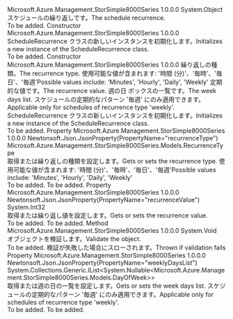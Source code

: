 <Type Name="ScheduleRecurrence" FullName="Microsoft.Azure.Management.StorSimple8000Series.Models.ScheduleRecurrence">
  <TypeSignature Language="C#" Value="public class ScheduleRecurrence" />
  <TypeSignature Language="ILAsm" Value=".class public auto ansi beforefieldinit ScheduleRecurrence extends System.Object" />
  <TypeSignature Language="DocId" Value="T:Microsoft.Azure.Management.StorSimple8000Series.Models.ScheduleRecurrence" />
  <TypeSignature Language="VB.NET" Value="Public Class ScheduleRecurrence" />
  <TypeSignature Language="F#" Value="type ScheduleRecurrence = class" />
  <AssemblyInfo>
    <AssemblyName>Microsoft.Azure.Management.StorSimple8000Series</AssemblyName>
    <AssemblyVersion>1.0.0.0</AssemblyVersion>
  </AssemblyInfo>
  <Base>
    <BaseTypeName>System.Object</BaseTypeName>
  </Base>
  <Interfaces />
  <Docs>
    <summary>
            <span data-ttu-id="81090-101">スケジュールの繰り返しです。</span><span class="sxs-lookup"><span data-stu-id="81090-101">The schedule recurrence.</span></span>
            </summary>
    <remarks>To be added.</remarks>
  </Docs>
  <Members>
    <Member MemberName=".ctor">
      <MemberSignature Language="C#" Value="public ScheduleRecurrence ();" />
      <MemberSignature Language="ILAsm" Value=".method public hidebysig specialname rtspecialname instance void .ctor() cil managed" />
      <MemberSignature Language="DocId" Value="M:Microsoft.Azure.Management.StorSimple8000Series.Models.ScheduleRecurrence.#ctor" />
      <MemberSignature Language="VB.NET" Value="Public Sub New ()" />
      <MemberType>Constructor</MemberType>
      <AssemblyInfo>
        <AssemblyName>Microsoft.Azure.Management.StorSimple8000Series</AssemblyName>
        <AssemblyVersion>1.0.0.0</AssemblyVersion>
      </AssemblyInfo>
      <Parameters />
      <Docs>
        <summary>
            <span data-ttu-id="81090-102">ScheduleRecurrence クラスの新しいインスタンスを初期化します。</span><span class="sxs-lookup"><span data-stu-id="81090-102">Initializes a new instance of the ScheduleRecurrence class.</span></span>
            </summary>
        <remarks>To be added.</remarks>
      </Docs>
    </Member>
    <Member MemberName=".ctor">
      <MemberSignature Language="C#" Value="public ScheduleRecurrence (Microsoft.Azure.Management.StorSimple8000Series.Models.RecurrenceType recurrenceType, int recurrenceValue, System.Collections.Generic.IList&lt;Nullable&lt;Microsoft.Azure.Management.StorSimple8000Series.Models.DayOfWeek&gt;&gt; weeklyDaysList = null);" />
      <MemberSignature Language="ILAsm" Value=".method public hidebysig specialname rtspecialname instance void .ctor(valuetype Microsoft.Azure.Management.StorSimple8000Series.Models.RecurrenceType recurrenceType, int32 recurrenceValue, class System.Collections.Generic.IList`1&lt;valuetype System.Nullable`1&lt;valuetype Microsoft.Azure.Management.StorSimple8000Series.Models.DayOfWeek&gt;&gt; weeklyDaysList) cil managed" />
      <MemberSignature Language="DocId" Value="M:Microsoft.Azure.Management.StorSimple8000Series.Models.ScheduleRecurrence.#ctor(Microsoft.Azure.Management.StorSimple8000Series.Models.RecurrenceType,System.Int32,System.Collections.Generic.IList{System.Nullable{Microsoft.Azure.Management.StorSimple8000Series.Models.DayOfWeek}})" />
      <MemberSignature Language="F#" Value="new Microsoft.Azure.Management.StorSimple8000Series.Models.ScheduleRecurrence : Microsoft.Azure.Management.StorSimple8000Series.Models.RecurrenceType * int * System.Collections.Generic.IList&lt;Nullable&lt;Microsoft.Azure.Management.StorSimple8000Series.Models.DayOfWeek&gt;&gt; -&gt; Microsoft.Azure.Management.StorSimple8000Series.Models.ScheduleRecurrence" Usage="new Microsoft.Azure.Management.StorSimple8000Series.Models.ScheduleRecurrence (recurrenceType, recurrenceValue, weeklyDaysList)" />
      <MemberType>Constructor</MemberType>
      <AssemblyInfo>
        <AssemblyName>Microsoft.Azure.Management.StorSimple8000Series</AssemblyName>
        <AssemblyVersion>1.0.0.0</AssemblyVersion>
      </AssemblyInfo>
      <Parameters>
        <Parameter Name="recurrenceType" Type="Microsoft.Azure.Management.StorSimple8000Series.Models.RecurrenceType" />
        <Parameter Name="recurrenceValue" Type="System.Int32" />
        <Parameter Name="weeklyDaysList" Type="System.Collections.Generic.IList&lt;System.Nullable&lt;Microsoft.Azure.Management.StorSimple8000Series.Models.DayOfWeek&gt;&gt;" />
      </Parameters>
      <Docs>
        <param name="recurrenceType"><span data-ttu-id="81090-103">繰り返しの種類。</span><span class="sxs-lookup"><span data-stu-id="81090-103">The recurrence type.</span></span> <span data-ttu-id="81090-104">使用可能な値が含まれます: '時間 (分)'、'毎時'、'毎日'、'毎週'</span><span class="sxs-lookup"><span data-stu-id="81090-104">Possible values include: 'Minutes', 'Hourly', 'Daily', 'Weekly'</span></span></param>
        <param name="recurrenceValue"><span data-ttu-id="81090-105">定期的な値です。</span><span class="sxs-lookup"><span data-stu-id="81090-105">The recurrence value.</span></span></param>
        <param name="weeklyDaysList"><span data-ttu-id="81090-106">週の日 ボックスの一覧です。</span><span class="sxs-lookup"><span data-stu-id="81090-106">The week days list.</span></span> <span data-ttu-id="81090-107">スケジュールの定期的なパターン '毎週' にのみ適用できます。</span><span class="sxs-lookup"><span data-stu-id="81090-107">Applicable only for schedules of recurrence type 'weekly'.</span></span></param>
        <summary>
            <span data-ttu-id="81090-108">ScheduleRecurrence クラスの新しいインスタンスを初期化します。</span><span class="sxs-lookup"><span data-stu-id="81090-108">Initializes a new instance of the ScheduleRecurrence class.</span></span>
            </summary>
        <remarks>To be added.</remarks>
      </Docs>
    </Member>
    <Member MemberName="RecurrenceType">
      <MemberSignature Language="C#" Value="public Microsoft.Azure.Management.StorSimple8000Series.Models.RecurrenceType RecurrenceType { get; set; }" />
      <MemberSignature Language="ILAsm" Value=".property instance valuetype Microsoft.Azure.Management.StorSimple8000Series.Models.RecurrenceType RecurrenceType" />
      <MemberSignature Language="DocId" Value="P:Microsoft.Azure.Management.StorSimple8000Series.Models.ScheduleRecurrence.RecurrenceType" />
      <MemberSignature Language="VB.NET" Value="Public Property RecurrenceType As RecurrenceType" />
      <MemberSignature Language="F#" Value="member this.RecurrenceType : Microsoft.Azure.Management.StorSimple8000Series.Models.RecurrenceType with get, set" Usage="Microsoft.Azure.Management.StorSimple8000Series.Models.ScheduleRecurrence.RecurrenceType" />
      <MemberType>Property</MemberType>
      <AssemblyInfo>
        <AssemblyName>Microsoft.Azure.Management.StorSimple8000Series</AssemblyName>
        <AssemblyVersion>1.0.0.0</AssemblyVersion>
      </AssemblyInfo>
      <Attributes>
        <Attribute>
          <AttributeName>Newtonsoft.Json.JsonProperty(PropertyName="recurrenceType")</AttributeName>
        </Attribute>
      </Attributes>
      <ReturnValue>
        <ReturnType>Microsoft.Azure.Management.StorSimple8000Series.Models.RecurrenceType</ReturnType>
      </ReturnValue>
      <Docs>
        <summary>
            <span data-ttu-id="81090-109">取得または繰り返しの種類を設定します。</span><span class="sxs-lookup"><span data-stu-id="81090-109">Gets or sets the recurrence type.</span></span> <span data-ttu-id="81090-110">使用可能な値が含まれます: '時間 (分)'、'毎時'、'毎日'、'毎週'</span><span class="sxs-lookup"><span data-stu-id="81090-110">Possible values include: 'Minutes', 'Hourly', 'Daily', 'Weekly'</span></span>
            </summary>
        <value>To be added.</value>
        <remarks>To be added.</remarks>
      </Docs>
    </Member>
    <Member MemberName="RecurrenceValue">
      <MemberSignature Language="C#" Value="public int RecurrenceValue { get; set; }" />
      <MemberSignature Language="ILAsm" Value=".property instance int32 RecurrenceValue" />
      <MemberSignature Language="DocId" Value="P:Microsoft.Azure.Management.StorSimple8000Series.Models.ScheduleRecurrence.RecurrenceValue" />
      <MemberSignature Language="VB.NET" Value="Public Property RecurrenceValue As Integer" />
      <MemberSignature Language="F#" Value="member this.RecurrenceValue : int with get, set" Usage="Microsoft.Azure.Management.StorSimple8000Series.Models.ScheduleRecurrence.RecurrenceValue" />
      <MemberType>Property</MemberType>
      <AssemblyInfo>
        <AssemblyName>Microsoft.Azure.Management.StorSimple8000Series</AssemblyName>
        <AssemblyVersion>1.0.0.0</AssemblyVersion>
      </AssemblyInfo>
      <Attributes>
        <Attribute>
          <AttributeName>Newtonsoft.Json.JsonProperty(PropertyName="recurrenceValue")</AttributeName>
        </Attribute>
      </Attributes>
      <ReturnValue>
        <ReturnType>System.Int32</ReturnType>
      </ReturnValue>
      <Docs>
        <summary>
            <span data-ttu-id="81090-111">取得または繰り返し値を設定します。</span><span class="sxs-lookup"><span data-stu-id="81090-111">Gets or sets the recurrence value.</span></span>
            </summary>
        <value>To be added.</value>
        <remarks>To be added.</remarks>
      </Docs>
    </Member>
    <Member MemberName="Validate">
      <MemberSignature Language="C#" Value="public virtual void Validate ();" />
      <MemberSignature Language="ILAsm" Value=".method public hidebysig newslot virtual instance void Validate() cil managed" />
      <MemberSignature Language="DocId" Value="M:Microsoft.Azure.Management.StorSimple8000Series.Models.ScheduleRecurrence.Validate" />
      <MemberSignature Language="VB.NET" Value="Public Overridable Sub Validate ()" />
      <MemberSignature Language="F#" Value="abstract member Validate : unit -&gt; unit&#xA;override this.Validate : unit -&gt; unit" Usage="scheduleRecurrence.Validate " />
      <MemberType>Method</MemberType>
      <AssemblyInfo>
        <AssemblyName>Microsoft.Azure.Management.StorSimple8000Series</AssemblyName>
        <AssemblyVersion>1.0.0.0</AssemblyVersion>
      </AssemblyInfo>
      <ReturnValue>
        <ReturnType>System.Void</ReturnType>
      </ReturnValue>
      <Parameters />
      <Docs>
        <summary>
            <span data-ttu-id="81090-112">オブジェクトを検証します。</span><span class="sxs-lookup"><span data-stu-id="81090-112">Validate the object.</span></span>
            </summary>
        <remarks>To be added.</remarks>
        <exception cref="T:Microsoft.Rest.ValidationException">
            <span data-ttu-id="81090-113">検証が失敗した場合にスローされます。</span><span class="sxs-lookup"><span data-stu-id="81090-113">Thrown if validation fails</span></span>
            </exception>
      </Docs>
    </Member>
    <Member MemberName="WeeklyDaysList">
      <MemberSignature Language="C#" Value="public System.Collections.Generic.IList&lt;Nullable&lt;Microsoft.Azure.Management.StorSimple8000Series.Models.DayOfWeek&gt;&gt; WeeklyDaysList { get; set; }" />
      <MemberSignature Language="ILAsm" Value=".property instance class System.Collections.Generic.IList`1&lt;valuetype System.Nullable`1&lt;valuetype Microsoft.Azure.Management.StorSimple8000Series.Models.DayOfWeek&gt;&gt; WeeklyDaysList" />
      <MemberSignature Language="DocId" Value="P:Microsoft.Azure.Management.StorSimple8000Series.Models.ScheduleRecurrence.WeeklyDaysList" />
      <MemberSignature Language="VB.NET" Value="Public Property WeeklyDaysList As IList(Of Nullable(Of DayOfWeek))" />
      <MemberSignature Language="F#" Value="member this.WeeklyDaysList : System.Collections.Generic.IList&lt;Nullable&lt;Microsoft.Azure.Management.StorSimple8000Series.Models.DayOfWeek&gt;&gt; with get, set" Usage="Microsoft.Azure.Management.StorSimple8000Series.Models.ScheduleRecurrence.WeeklyDaysList" />
      <MemberType>Property</MemberType>
      <AssemblyInfo>
        <AssemblyName>Microsoft.Azure.Management.StorSimple8000Series</AssemblyName>
        <AssemblyVersion>1.0.0.0</AssemblyVersion>
      </AssemblyInfo>
      <Attributes>
        <Attribute>
          <AttributeName>Newtonsoft.Json.JsonProperty(PropertyName="weeklyDaysList")</AttributeName>
        </Attribute>
      </Attributes>
      <ReturnValue>
        <ReturnType>System.Collections.Generic.IList&lt;System.Nullable&lt;Microsoft.Azure.Management.StorSimple8000Series.Models.DayOfWeek&gt;&gt;</ReturnType>
      </ReturnValue>
      <Docs>
        <summary>
            <span data-ttu-id="81090-114">取得または週の日の一覧を設定します。</span><span class="sxs-lookup"><span data-stu-id="81090-114">Gets or sets the week days list.</span></span> <span data-ttu-id="81090-115">スケジュールの定期的なパターン '毎週' にのみ適用できます。</span><span class="sxs-lookup"><span data-stu-id="81090-115">Applicable only for schedules of recurrence type 'weekly'.</span></span>
            </summary>
        <value>To be added.</value>
        <remarks>To be added.</remarks>
      </Docs>
    </Member>
  </Members>
</Type>